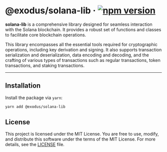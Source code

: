 # @exodus/solana-lib &middot; [![npm version](https://img.shields.io/badge/npm-public-blue.svg?style=flat)](https://www.npmjs.com/package/@exodus/solana-lib)

**solana-lib** is a comprehensive library designed for seamless interaction with the Solana blockchain. It provides a robust set of functions and classes to facilitate core blockchain operations.

This library encompasses all the essential tools required for cryptographic operations, including key derivation and signing. It also supports transaction serialization and deserialization, data encoding and decoding, and the crafting of various types of transactions such as regular transactions, token transactions, and staking transactions.

---

## Installation

Install the package via `yarn`:

```bash
yarn add @exodus/solana-lib
```

## License

This project is licensed under the MIT License.
You are free to use, modify, and distribute this software under the terms of the MIT License.
For more details, see the [LICENSE](LICENSE) file.

